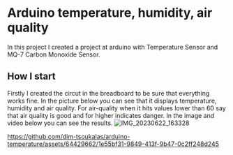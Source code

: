 # Arduino temperature, humidity, air quality
In this project I created a project at arduino with Temperature Sensor and MQ-7 Carbon Monoxide Sensor.

## How I start
Firstly I created the circut in the breadboard to be sure that everything works fine. In the picture below you can see that it displays temperature, humidity and air quality. For air-quality when it hits values lower than 60 say that air quality is good and for higher indicates danger.
In the image and video below you can see the results.
![IMG_20230622_163328](https://github.com/dim-tsoukalas/arduino-temperature/assets/64429662/35adf297-a7bc-41ca-a731-bfd7a98e2d15)


https://github.com/dim-tsoukalas/arduino-temperature/assets/64429662/1e55bf31-9849-413f-9b47-0c2ff248d245

